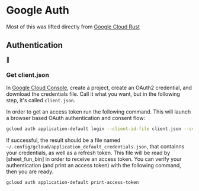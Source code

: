 # Google Auth
Most of this was lifted directly from [Google Cloud Rust](https://github.com/googleapis/google-cloud-rust)

## Authentication

### Get client.json

In [Google Cloud Console](https://console.cloud.google.com), create a project, create an OAuth2 credential, and download the credentials file.  Call it what you want, but in the following step, it's called `client.json`.

In order to get an access token run the following command.  This will launch a browser based OAuth authentication and consent flow:

```bash
gcloud auth application-default login --client-id-file client.json --scopes 'https://www.googleapis.com/auth/spreadsheets'
```

If successful, the result should be a file named `~/.config/gcloud/application_default_credentials.json`, that containns your credentials, as well as a refresh token. This file will be read by [sheet_fun_bin] in order to receive an access token.   You can verify your authentication (and print an access token) with the following command, then you are ready.

```bash
gcloud auth application-default print-access-token
```
